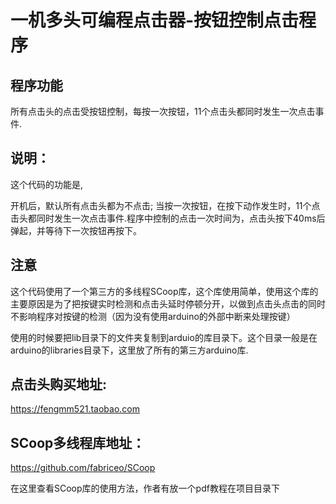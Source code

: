 # 一机多头可编程点击器-按钮控制点击程序

## 程序功能

所有点击头的点击受按钮控制，每按一次按钮，11个点击头都同时发生一次点击事件.

## 说明：

这个代码的功能是,

开机后，默认所有点击头都为不点击;
当按一次按钮，在按下动作发生时，11个点击头都同时发生一次点击事件.程序中控制的点击一次时间为，点击头按下40ms后弹起，并等待下一次按钮再按下。


## 注意

这个代码使用了一个第三方的多线程SCoop库，这个库使用简单，使用这个库的主要原因是为了把按键实时检测和点击头延时停顿分开，以做到点击头点击的同时不影响程序对按键的检测（因为没有使用arduino的外部中断来处理按键）

使用的时候要把lib目录下的文件夹复制到arduio的库目录下。这个目录一般是在arduino的libraries目录下，这里放了所有的第三方arduino库.

## 点击头购买地址:

https://fengmm521.taobao.com

## SCoop多线程库地址：

https://github.com/fabriceo/SCoop

在这里查看SCoop库的使用方法，作者有放一个pdf教程在项目目录下